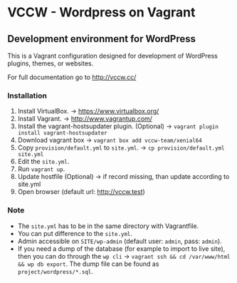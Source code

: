 # VCCW - Wordpress on Vagrant
## Development environment for WordPress

This is a Vagrant configuration designed for development of WordPress plugins, themes, or websites.

For full documentation go to <http://vccw.cc/>

### Installation

1. Install VirtualBox. -> https://www.virtualbox.org/
1. Install Vagrant. -> http://www.vagrantup.com/
1. Install the vagrant-hostsupdater plugin. (Optional) -> `vagrant plugin install vagrant-hostsupdater`
1. Download vagrant box -> `vagrant box add vccw-team/xenial64`
1. Copy `provision/default.yml` to `site.yml`. -> `cp provision/default.yml site.yml`
1. Edit the `site.yml`.
1. Run `vagrant up`.
1. Update hostfile (Optional) -> if record missing, than update according to site.yml
1. Open browser (default url: http://vccw.test)

### Note

* The `site.yml` has to be in the same directory with Vagrantfile.
* You can put difference to the `site.yml`.
* Admin accessible on `SITE/wp-admin` (default user: `admin`, pass: `admin`).
* If you need a dump of the database (for example to import to live site), then you can do through the `wp cli` -> `vagrant ssh && cd /var/www/html && wp db export`. The dump file can be found as `project/wordpress/*.sql`.
